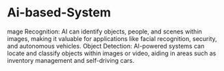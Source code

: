 # Ai-based-System
mage Recognition: AI can identify objects, people, and scenes within images, making it valuable for applications like facial recognition, security, and autonomous vehicles. Object Detection: AI-powered systems can locate and classify objects within images or video, aiding in areas such as inventory management and self-driving cars.
